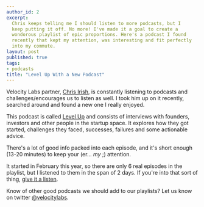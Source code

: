```yaml
---
author_id: 2
excerpt:
  Chris keeps telling me I should listen to more podcasts, but I
  keep putting it off. No more! I've made it a goal to create a
  wondorous playlist of epic proportions. Here's a podcast I found
  recently that kept my attention, was interesting and fit perfectly
  into my commute.
layout: post
published: true
tags:
- podcasts
title: "Level Up With a New Podcast"
---
```


Velocity Labs partner, [Chris Irish][], is constantly listening to
podcasts and challenges/encourages us to listen as well. I took him
up on it recently, searched around and found a new one I really
enjoyed.

This podcast is called [Level Up][] and consists of interviews with
founders, investors and other people in the startup space. It explores
how they got started, challenges they faced, successes, failures and
some actionable advice.

There's a lot of good info packed into each episode, and it's short
enough (13-20 minutes) to keep your (er... _my_ ;) attention.

It started in February this year, so there are only 6 real episodes
in the playlist, but I listened to them in the span of 2 days. If
you're into that sort of thing, [give it a listen][].

Know of other good podcasts we should add to our playlists? Let us
know on twitter [@velocitylabs][].

[Chris Irish]: https://twitter.com/supairish
[Level Up]: http://leveluppodcast.com/
[give it a listen]: https://itunes.apple.com/us/podcast/level-up-podcast/id971527978
[@velocitylabs]: https://twitter.com/velocitylabs
